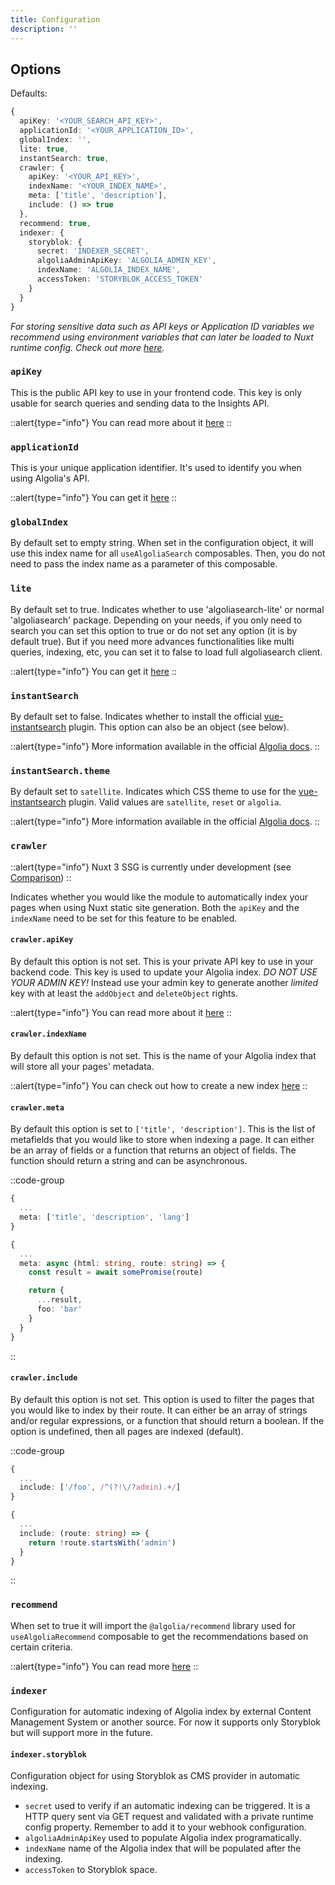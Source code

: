 ```yaml
---
title: Configuration
description: ''
---
```


## Options

Defaults:

```ts
{
  apiKey: '<YOUR_SEARCH_API_KEY>',
  applicationId: '<YOUR_APPLICATION_ID>',
  globalIndex: '',
  lite: true,
  instantSearch: true,
  crawler: {
    apiKey: '<YOUR_API_KEY>',
    indexName: '<YOUR_INDEX_NAME>',
    meta: ['title', 'description'],
    include: () => true
  },
  recommend: true,
  indexer: {
    storyblok: {
      secret: 'INDEXER_SECRET',
      algoliaAdminApiKey: 'ALGOLIA_ADMIN_KEY',
      indexName: 'ALGOLIA_INDEX_NAME',
      accessToken: 'STORYBLOK_ACCESS_TOKEN'
    }
  }
}
```

*For storing sensitive data such as API keys or Application ID variables we recommend using environment variables that can later be loaded to Nuxt runtime config. Check out more [here]('http://v3.nuxtjs.org/docs/usage/runtime-config/).*

### `apiKey`

This is the public API key to use in your frontend code. This key is only usable for search queries and sending data to the Insights API.

::alert{type="info"}
You can read more about it [here](https://www.algolia.com/doc/guides/security/api-keys/)
::

### `applicationId`

This is your unique application identifier. It's used to identify you when using Algolia's API.

::alert{type="info"}
You can get it [here](https://www.algolia.com/account/api-keys/)
::

### `globalIndex`

By default set to empty string. When set in the configuration object, it will use this index name for all `useAlgoliaSearch` composables. Then, you do not need to pass the index name as a parameter of this composable.

### `lite`

By default set to true. Indicates whether to use 'algoliasearch-lite' or normal 'algoliasearch' package. Depending on your needs, if you only need to search you can set this option to true or do not set any option (it is by default true). But if you need more advances functionalities like multi queries, indexing, etc, you can set it to false to load full algoliasearch client.

::alert{type="info"}
You can get it [here](https://www.algolia.com/doc/api-client/getting-started/update-the-client/javascript/?client=javascript#search-onlylite-client)
::

### `instantSearch`

By default set to false. Indicates whether to install the official [vue-instantsearch](https://github.com/algolia/vue-instantsearch) plugin. This option can also be an object (see below).

::alert{type="info"}
More information available in the official [Algolia docs](https://www.algolia.com/doc/guides/building-search-ui/what-is-instantsearch/vue/).
::

### `instantSearch.theme`

By default set to `satellite`. Indicates which CSS theme to use for the [vue-instantsearch](https://github.com/algolia/vue-instantsearch) plugin. Valid values are `satellite`, `reset` or `algolia`.

::alert{type="info"}
More information available in the official [Algolia docs](https://www.algolia.com/doc/guides/building-search-ui/widgets/customize-an-existing-widget/vue/#style-your-widgets).
::

### `crawler`

::alert{type="info"}
Nuxt 3 SSG is currently under development (see [Comparison](https://v3.nuxtjs.org/getting-started/introduction#comparison))
::

Indicates whether you would like the module to automatically index your pages when using Nuxt static site generation. Both the `apiKey` and the `indexName` need to be set for this feature to be enabled.

#### `crawler.apiKey`

By default this option is not set. This is your private API key to use in your backend code. This key is used to update your Algolia index. _DO NOT USE YOUR ADMIN KEY!_ Instead use your admin key to generate another _limited_ key with at least the `addObject` and `deleteObject` rights.

::alert{type="info"}
You can read more about it [here](https://www.algolia.com/doc/guides/security/api-keys/)
::

#### `crawler.indexName`

By default this option is not set. This is the name of your Algolia index that will store all your pages' metadata.

::alert{type="info"}
You can check out how to create a new index [here](https://www.algolia.com/doc/guides/sending-and-managing-data/send-and-update-your-data/how-to/importing-from-the-dashboard/#creating-a-new-index)
::

#### `crawler.meta`

By default this option is set to `['title', 'description']`. This is the list of metafields that you would like to store when indexing a page. It can either be an array of fields or a function that returns an object of fields. The function should return a string and can be asynchronous.

::code-group

  ```ts [Array]
  {
    ...
    meta: ['title', 'description', 'lang']
  }
  ```
  
  ```ts [Function]
  {
    ...
    meta: async (html: string, route: string) => {
      const result = await somePromise(route)

      return {
        ...result,
        foo: 'bar'
      }
    }
  }
  ```

::

#### `crawler.include`

By default this option is not set. This option is used to filter the pages that you would like to index by their route. It can either be an array of strings and/or regular expressions, or a function that should return a boolean. If the option is undefined, then all pages are indexed (default).

::code-group

  ```ts [Array]
  {
    ...
    include: ['/foo', /^(?!\/?admin).+/]
  }
  ```

  ```ts [Function]
  {
    ...
    include: (route: string) => {
      return !route.startsWith('admin')
    }
  }
  ```

::

### `recommend`

When set to true it will import the `@algolia/recommend` library used for `useAlgoliaRecommend` composable to get the recommendations based on certain criteria.

::alert{type="info"}
You can read more [here](https://www.algolia.com/products/recommendations/)
::

### `indexer`

Configuration for automatic indexing of Algolia index by external Content Management System or another source. For now it supports only Storyblok but will support more in the future.

#### `indexer.storyblok`

Configuration object for using Storyblok as CMS provider in automatic indexing.

* `secret` used to verify if an automatic indexing can be triggered. It is a HTTP query sent via GET request and validated with a private runtime config property. Remember to add it to your webhook configuration.
* `algoliaAdminApiKey` used to populate Algolia index programatically.
* `indexName` name of the Algolia index that will be populated after the indexing.
* `accessToken` to Storyblok space.
